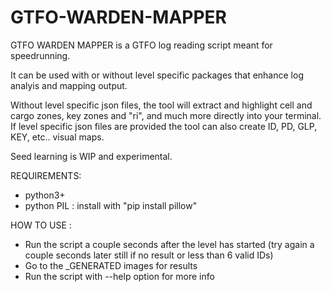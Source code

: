 # GTFO-WARDEN-MAPPER

GTFO WARDEN MAPPER is a GTFO log reading script meant for speedrunning.

It can be used with or without level specific packages that enhance log analyis and mapping output.

Without level specific json files, the tool will extract and highlight cell and cargo zones, key zones and "ri", and much more directly into your terminal.
If level specific json files are provided the tool can also create ID, PD, GLP, KEY, etc.. visual maps.

Seed learning is WIP and experimental.

REQUIREMENTS:
 - python3+
 - python PIL : install with "pip install pillow"

HOW TO USE :
- Run the script a couple seconds after the level has started (try again a couple seconds later still if no result or less than 6 valid IDs)
- Go to the _GENERATED images for results
- Run the script with --help option for more info